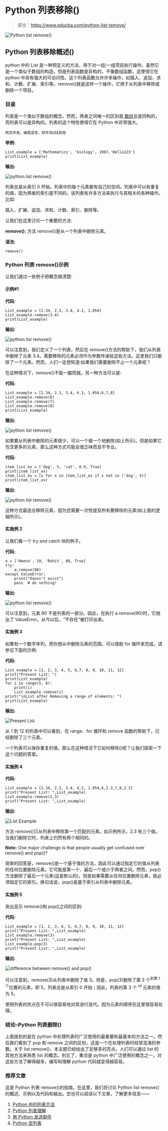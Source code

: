 # Python 列表移除()

> 原文：<https://www.educba.com/python-list-remove/>

![Python list remove()](img/89e1dd5b3d8ac59590ae98f35a17cad7.png)



## Python 列表移除概述()

python 中的 List 是一种预定义的方法，用于对一组/一组项目执行操作。虽然它是一个类似于数组的构造，但是列表函数是异构的，不像数组函数，这使得它在 python 中具有强大的可访问性。这个列表函数允许许多操作，如插入、追加、求和、计数、扩展、索引等。remove()就是这样一个操作，它用于从列表中移除或删除一个项目。

### 目录

列表是一个类似于数组的概念。然而，两者之间唯一的区别是,[数组](https://www.educba.com/arrays-in-python/)总是同构的，而列表可以是异构的。列表的这个特性使得它在 Python 中非常强大。

<small>网页开发、编程语言、软件测试&其他</small>

**举例:**

```
List_example = ['Mathematics', 'biology', 1997,'Hello123'] 
print(List_example)
```

**输出:**

![python list remove()](img/999c0321463c1ae2704ed4d971cd5092.png)



列表总是从索引 0 开始。列表中的每个元素都有自己的空间。列表中可以有重复的值，因为两者的索引是不同的。该列表有许多方法来执行与其相关的各种操作。比如:

插入、扩展、追加、求和、计数、索引、删除等。

让我们在这里讨论一个重要的方法:

**remove():** 方法 remove()是从一个列表中删除元素。

**语法:**

```
remove()
```

### Python 列表 remove()示例

让我们通过一些例子把概念搞清楚:

#### 示例#1

**代码:**

```
List_example = [2.34, 2.3, 3.4, 4.1, 1.054]
List_example.remove(3.4)
print(List_example)
```

**输出:**

![python list remove()](img/3a420b5127a88c705d4ad9184957b030.png)



可以注意到，我们定义了一个列表，然后在 remove()方法的帮助下，我们从列表中删除了元素 3.4。需要移除的元素必须作为参数传递给这些方法。这里我们只删除了一个元素。然而，人们一定想知道:如果我们需要删除不止一个元素呢？

在这种情况下，remove()不能一蹴而就。另一种方法可以是:

**代码:**

```
List_example = [2.34, 2.3, 3.4, 4.1, 1.054,6,7,8]
List_example.remove(6)
List_example.remove(7)
List_example.remove(8)
print(List_example)
```

**输出:**

![python list remove()](img/d1fc8a7cec62cbd71748d0ddd7e88d23.png)



如果要从列表中删除的元素很少，可以一个接一个地删除(如上所示)。但是如果它包含更多的元素，那么这种方式可能会很乏味而且不专业。

**代码:**

```
item_list_ex = ['dog', 5, 'cat', 8.9, True]
print(item_list_ex)
item_list_ex = [x for x in item_list_ex if x not in ('dog', 5)]
print(item_list_ex)
```

**输出:**

![python list remove()](img/01476855a5c6381f50a1d5994d516f2f.png)



这种方式最适合移除元素，因为您需要一次性提及所有要移除的元素(如上面的逻辑所示)。

#### 实施例 2

让我们看一个 try and catch 块的例子。

**代码:**

```
a = ['Heena', 10, 'Rohit', 80, True]
try:
    a.remove(90)
except ValueError:
    print("Doesn't exist")
    pass  # do nothing!
```

**输出:**

![python list remove()](img/4aba9c24d8a04f744eb800eeec899b41.png)



可以注意到，元素 90 不是列表的一部分。因此，在执行 a.remove(90)时，它抛出了 ValueError。从今以后，“不存在”被打印出来。

#### 实施例 3

如果有一个数字序列，而你想从中删除元素的范围。可以借助 for 循环来完成。请参见下面的示例:

**代码:**

```
List_example = [1, 2, 3, 4, 5, 6,7, 8, 9, 10, 11, 12]
print("Present List: ") 
print(List_example)
for i in range(5, 8): 
    print(i)
    List_example.remove(i) 
print("\nList after Removing a range of elements: ") 
print(List_example)
```

**输出:**

![Present List](img/818848f251e013e53c32e8516611b41f.png)



从 1 到 12 的列表中可以看到，在 range、for 循环和 remove 函数的帮助下，已经删除了三个元素。

一个列表可以保存重复的值，那么在这种情况下它如何移除()呢？让我们探索一下这个问题的答案。

#### 实施例 4

**代码:**

```
List_example = [2.34, 2.3, 3.4, 4.1, 1.054,6,2.3,7,8,2.3]
print("Present List: ",List_example)
List_example.remove(2.3)
print("Present List: ",List_example)
```

**输出:**

![List Example](img/d28623adac3d2c0ab7bef5d727d390ff.png)



方法 remove()只从列表中移除第一个匹配的元素。如示例所示，2.3 有三个值。当我们删除它时，列表上仍然有两个相同的。

**Note:** One major challenge is that people usually get confused over remove() and pop()?

简单的回答是，remove()是一个基于值的方法，因此可以通过指定它的值从列表的任何位置删除元素。它可能是第一个、最后一个或介于两者之间。然而，pop()方法删除了最后一个元素(这是默认的)。但是如果需要从任何位置删除元素，就必须指定它的索引。换句话说，pop()是基于索引从列表中删除元素。

#### 实施例 5

突出显示 remove()和 pop()之间的区别:

**代码:**

```
List_example = [1, 2, 3, 4, 5, 6,7, 8, 9, 10, 11, 12]
print("Present List: ",List_example)
List_example.remove(3)
print("Present List: ",List_example)
List_example.pop(3)
print("Present List: ",List_example)
```

**输出:**

![difference between remove() and pop()](img/77c49935153e0e939114645d91e5fe46.png)



可以注意到，remove(3)从列表中删除了值 3。但是，pop(3)删除了第 3 个<sup>到第 1 个</sup>位置的元素，即 5。列表总是从索引 0 开始；因此，列表的第 3 个 <sup>rd</sup> 元素的值为 5。

使用列表的优点在于可以很容易地对其进行迭代。因为元素的顺序在这里很容易处理。

### 结论–Python 列表删除()

上面提到的是在 python 中处理列表时广泛使用的最重要和最基本的方法之一。然后我们看到了 pop 和 remove 之间的区别，这是一个在处理列表时经常混淆的参数。关于 list remove()，本主题已经给出了足够多的亮点。人们可以通过 list 的其他方法来熟悉 list 的概念。别忘了，集合是 python 中广泛使用的概念之一。对这些方法了解得越多，编写和理解 python 代码就变得越容易。

### 推荐文章

这是 Python 列表 remove()的指南。在这里，我们将讨论 Python list remove()的概述、示例以及代码和输出。您也可以阅读以下文章，了解更多信息——

1.  [Python 中的列表方法](https://www.educba.com/list-method-in-python/)
2.  [Python 列表理解](https://www.educba.com/list-comprehensions-python/)
3.  [用 Python 发送邮件](https://www.educba.com/send-mail-in-python/)
4.  [Python 空列表](https://www.educba.com/python-empty-list/)